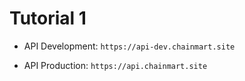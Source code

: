 # Tutorial 1

- API Development: `https://api-dev.chainmart.site`

- API Production: `https://api.chainmart.site`
